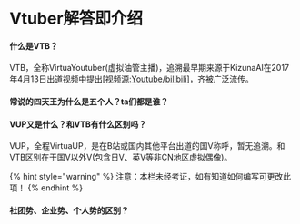 # Vtuber解答即介绍

#### 什么是VTB？

VTB，全称VirtuaYoutuber(虚拟油管主播)，追溯最早期来源于KizunaAI在2017年4月13日出道视频中提出\[视频源:[Youtube](https://www.youtube.com/watch?v=NasyGUeNMTs)/[bilibili](https://www.bilibili.com/video/BV1ox411S7Q7)]，齐被广泛流传。

#### 常说的四天王为什么是五个人？ta们都是谁？

#### VUP又是什么？和VTB有什么区别吗？

VUP，全程VirtuaUP，是在B站或国内其他平台出道的国V称呼，暂无追溯。和VTB区别在于国V以外V(包含日V、英V等非CN地区虚拟偶像)。

{% hint style="warning" %}
注意：本栏未经考证，如有知道如何编写可更改此项！
{% endhint %}

#### 社团势、企业势、个人势的区别？

####
